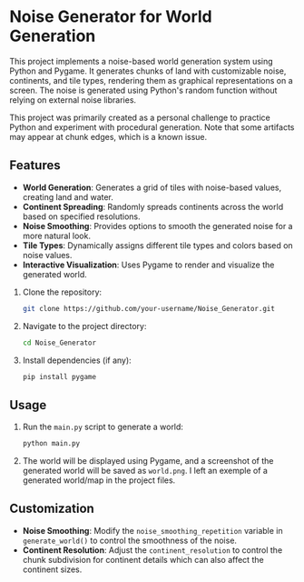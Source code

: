 # Noise Generator for World Generation

This project implements a noise-based world generation system using Python and Pygame. It generates chunks of land with customizable noise, continents, and tile types, rendering them as graphical representations on a screen. The noise is generated using Python's random function without relying on external noise libraries.

This project was primarily created as a personal challenge to practice Python and experiment with procedural generation. Note that some artifacts may appear at chunk edges, which is a known issue.

## Features

- **World Generation**: Generates a grid of tiles with noise-based values, creating land and water.
- **Continent Spreading**: Randomly spreads continents across the world based on specified resolutions.
- **Noise Smoothing**: Provides options to smooth the generated noise for a more natural look.
- **Tile Types**: Dynamically assigns different tile types and colors based on noise values.
- **Interactive Visualization**: Uses Pygame to render and visualize the generated world.

1. Clone the repository:
    ```bash
    git clone https://github.com/your-username/Noise_Generator.git
    ```
2. Navigate to the project directory:
    ```bash
    cd Noise_Generator
    ```
3. Install dependencies (if any):
    ```bash
    pip install pygame
    ```
## Usage

1. Run the `main.py` script to generate a world:
    ```bash
    python main.py
    ```
2. The world will be displayed using Pygame, and a screenshot of the generated world will be saved as `world.png`. I left an exemple of a generated world/map in the project files.

## Customization

- **Noise Smoothing**: Modify the `noise_smoothing_repetition` variable in `generate_world()` to control the smoothness of the noise.
- **Continent Resolution**: Adjust the `continent_resolution` to control the chunk subdivision for continent details which can also affect the continent sizes.

